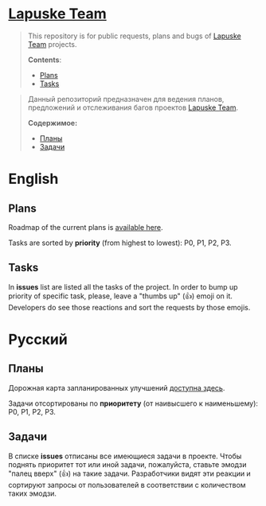 [Lapuske Team](lapuske.dev)
==============

> This repository is for public requests, plans and bugs of [Lapuske Team](lapuske.dev) projects.
> 
> __Contents__:
> * [Plans](#plans)
> * [Tasks](#tasks)

> Данный репозиторий предназначен для ведения планов, предложений и отслеживания багов проектов [Lapuske Team](lapuske.dev).
> 
> __Содержимое:__
> * [Планы](#планы)
> * [Задачи](#задачи)




# English



## Plans

Roadmap of the current plans is [available here](https://github.com/orgs/lapuske/projects/2/views/1).

Tasks are sorted by __priority__ (from highest to lowest): P0, P1, P2, P3.



## Tasks

In __issues__ list are listed all the tasks of the project. In order to bump up priority of specific task, please, leave a "thumbs up" (👍) emoji on it. Developers do see those reactions and sort the requests by those emojis.




# Русский



## Планы

Дорожная карта запланированных улучшений [доступна здесь](https://github.com/orgs/lapuske/projects/2/views/1).

Задачи отсортированы по __приоритету__ (от наивысшего к наименьшему): P0, P1, P2, P3.



## Задачи

В списке __issues__ отписаны все имеющиеся задачи в проекте. Чтобы поднять приоритет тот или иной задачи, пожалуйста, ставьте эмодзи "палец вверх" (👍) на такие задачи. Разработчики видят эти реакции и сортируют запросы от пользователей в соответствии с количеством таких эмодзи.




[lapuske.dev]: https://lapuske.dev
